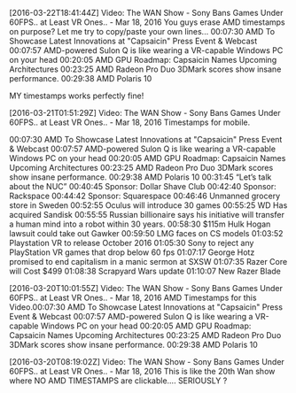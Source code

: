 [2016-03-22T18:41:44Z] Video: The WAN Show - Sony Bans Games Under 60FPS.. at Least VR Ones.. - Mar 18, 2016 
You guys erase AMD timestamps on purpose? Let me try to copy/paste your own lines...
00:07:30 AMD To Showcase Latest Innovations at "Capsaicin" Press Event & Webcast
00:07:57 AMD-powered Sulon Q is like wearing a VR-capable Windows PC on your head
00:20:05 AMD GPU Roadmap: Capsaicin Names Upcoming Architectures
00:23:25 AMD Radeon Pro Duo 3DMark scores show insane performance.
00:29:38 AMD Polaris 10

MY timestamps works perfectly fine!

[2016-03-21T01:51:29Z] Video: The WAN Show - Sony Bans Games Under 60FPS.. at Least VR Ones.. - Mar 18, 2016 
Timestamps for mobile.

00:07:30 AMD To Showcase Latest Innovations at "Capsaicin" Press Event & Webcast
00:07:57 AMD-powered Sulon Q is like wearing a VR-capable Windows PC on your head
00:20:05 AMD GPU Roadmap: Capsaicin Names Upcoming Architectures
00:23:25 AMD Radeon Pro Duo 3DMark scores show insane performance.
00:29:38 AMD Polaris 10 
00:31:45 “Let’s talk about the NUC”
00:40:45 Sponsor: Dollar Shave Club
00:42:40 Sponsor: Rackspace
00:44:42 Sponsor: Squarespace
00:46:46 Unmanned grocery store in Sweden 
00:52:55 Oculus will introduce 30 games
00:55:25 WD Has acquired Sandisk
00:55:55 Russian billionaire says his initiative will transfer a human mind into a robot within 30 years.
00:58:30 $115m Hulk Hogan lawsuit could take out Gawker
00:59:50 LMG faces on CS models 
01:03:52 Playstation VR to release October 2016
01:05:30 Sony to reject any PlayStation VR games that drop below 60 fps
01:07:17 George Hotz promised to end capitalism in a manic sermon at SXSW
01:07:35 Razer Core will Cost $499
01:08:38 Scrapyard Wars update
01:10:07 New Razer Blade

[2016-03-20T10:01:55Z] Video: The WAN Show - Sony Bans Games Under 60FPS.. at Least VR Ones.. - Mar 18, 2016 
AMD Timestamps for this Video.00:07:30 AMD To Showcase Latest Innovations at "Capsaicin" Press Event & Webcast
00:07:57 AMD-powered Sulon Q is like wearing a VR-capable Windows PC on your head
00:20:05 AMD GPU Roadmap: Capsaicin Names Upcoming Architectures
00:23:25 AMD Radeon Pro Duo 3DMark scores show insane performance.
00:29:38 AMD Polaris 10

[2016-03-20T08:19:02Z] Video: The WAN Show - Sony Bans Games Under 60FPS.. at Least VR Ones.. - Mar 18, 2016 
This is like the 20th Wan show where NO AMD TIMESTAMPS are clickable.... SERIOUSLY ?

